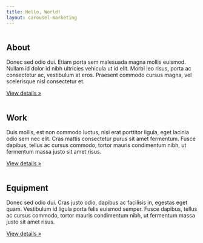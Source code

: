 ```yaml
---
title: Hello, World!
layout: carousel-marketing 
---
```

<!-- Three columns of text below the carousel -->
<div class="row">
    <div class="span4">
        <img class="img-circle" data-src="http://placehold.it/140/">
        <h2>About</h2>
        <p>Donec sed odio dui. Etiam porta sem malesuada magna mollis euismod. Nullam id dolor id nibh ultricies vehicula ut id elit. Morbi leo risus, porta ac consectetur ac, vestibulum at eros. Praesent commodo cursus magna, vel scelerisque nisl consectetur et.</p>
        <p><a class="btn" href="#">View details »</a></p>
    </div><!-- /.span4 -->
    <div class="span4">
        <img class="img-circle" data-src="http://placehold.it/140/">
        <h2>Work</h2>
        <p>Duis mollis, est non commodo luctus, nisi erat porttitor ligula, eget lacinia odio sem nec elit. Cras mattis consectetur purus sit amet fermentum. Fusce dapibus, tellus ac cursus commodo, tortor mauris condimentum nibh, ut fermentum massa justo sit amet risus.</p>
        <p><a class="btn" href="#">View details »</a></p>
    </div><!-- /.span4 -->
    <div class="span4">
        <img class="img-circle" data-src="http://placehold.it/140/">
        <h2>Equipment</h2>
        <p>Donec sed odio dui. Cras justo odio, dapibus ac facilisis in, egestas eget quam. Vestibulum id ligula porta felis euismod semper. Fusce dapibus, tellus ac cursus commodo, tortor mauris condimentum nibh, ut fermentum massa justo sit amet risus.</p>
        <p><a class="btn" href="#">View details »</a></p>
    </div><!-- /.span4 -->
</div><!-- /.row -->


